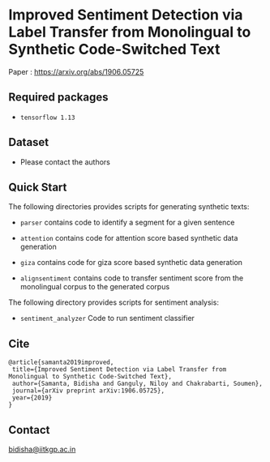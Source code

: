 # Improved Sentiment Detection via Label Transfer from Monolingual to Synthetic Code-Switched Text
Paper : https://arxiv.org/abs/1906.05725

## Required packages
- `tensorflow 1.13`

## Dataset
- Please contact the authors

## Quick Start
The following directories provides scripts for generating synthetic texts:

- `parser` contains code to identify a segment for a given sentence

- `attention` contains code for attention score based synthetic data generation

- `giza` contains code for giza score based synthetic data generation

- `alignsentiment` contains code to transfer sentiment score from the monolingual corpus to the generated corpus

The following directory provides scripts for sentiment analysis:

- `sentiment_analyzer` Code to run sentiment classifier

## Cite
```
@article{samanta2019improved,
 title={Improved Sentiment Detection via Label Transfer from Monolingual to Synthetic Code-Switched Text},
 author={Samanta, Bidisha and Ganguly, Niloy and Chakrabarti, Soumen},
 journal={arXiv preprint arXiv:1906.05725},
 year={2019}
}
```


## Contact
bidisha@iitkgp.ac.in
